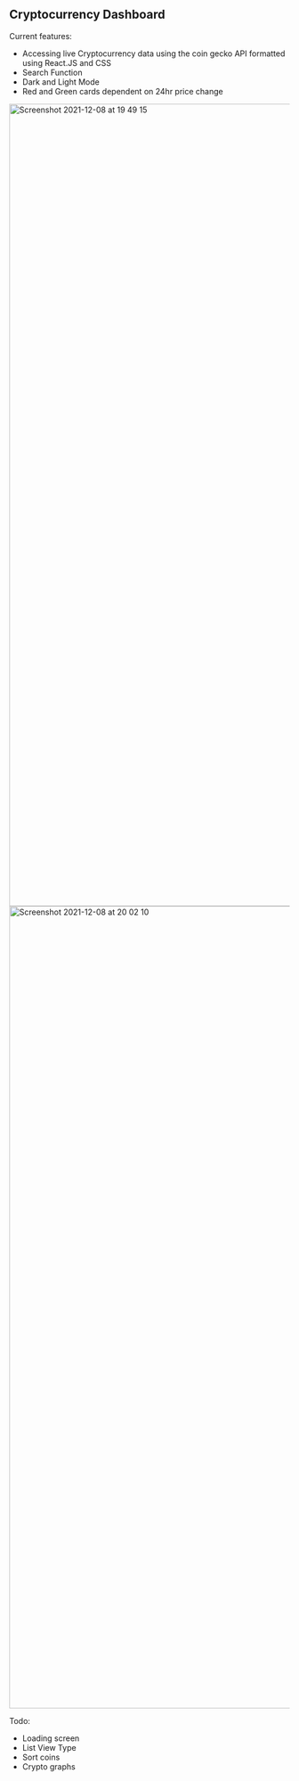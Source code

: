 ## Cryptocurrency Dashboard

Current features: 
- Accessing live Cryptocurrency data using the coin gecko API formatted using React.JS and CSS 
- Search Function
- Dark and Light Mode 
- Red and Green cards dependent on 24hr price change


<img width="1440" alt="Screenshot 2021-12-08 at 19 49 15" src="https://user-images.githubusercontent.com/68692361/145274513-1ae0d3e3-c1f3-4d9b-b5a7-6c3d2a37f2fe.png">
<img width="1440" alt="Screenshot 2021-12-08 at 20 02 10" src="https://user-images.githubusercontent.com/68692361/145276205-0539929a-946e-4b59-861e-d34546e592ad.png">

Todo: 
- Loading screen
- List View Type 
- Sort coins
- Crypto graphs
